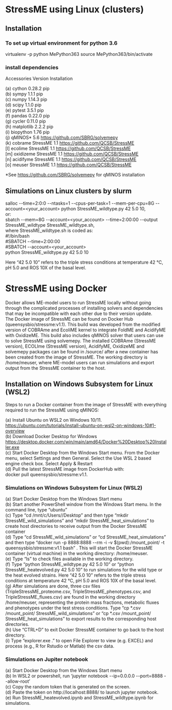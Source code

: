 # StressME using Linux (clusters)
## Installation
### To set up virtual environment for python 3.6

virtualenv -p python MePython363 
source MePython363/bin/activate
### install dependencies
Accessories		Version			Installation  

(a)	cython			0.28.2				pip  
(b)	sympy			1.1.1				pip  
(c)	numpy			1.14.3				pip  
(d)	scipy			1.1.0				pip  
(e)	pytest			3.5.1				pip  
(f)	pandas			0.22.0				pip  
(g)	cycler			0.11.0				pip  
(h)	matplotlib		2.2.2				pip  
(i)	biopython		1.76				pip  
(j)	qMINOS* 		5.6 				https://github.com/SBRG/solvemepy  
(k)	cobrame		StressME 1.1			https://github.com/QCSB/StressME  	
[l] ecolime			StressME 1.1 			https://github.com/QCSB/StressME  
[m] oxidizeme		StressME 1.1			https://github.com/QCSB/StressME  
[n] acidifyme		StressME 1.1			https://github.com/QCSB/StressME  
[o] meuser 		StressME 1.1	 		https://github.com/QCSB/StressME  

*See https://github.com/SBRG/solvemepy for qMINOS installation

## Simulations on Linux clusters by slurm

salloc --time=2:0:0 --ntasks=1 --cpus-per-task=1 --mem-per-cpu=8G --account=<your_account> python StressME_wildtype.py 42 5.0 10,   
or:  
sbatch --mem=8G --account=<your_account> --time=2:00:00 --output StressME_wildtype StressME_wildtype.sh,   
where StressME_wildtype.sh is coded as:   
#!/bin/bash  
#SBATCH --time=2:00:00  
#SBATCH --account=<your_account>  
python StressME_wildtype.py 42 5.0 10  

Here “42 5.0 10” refers to the triple stress conditions at temperature 42 ℃, pH 5.0 and ROS 10X of the basal level. 

# StressME using Docker

Docker allows ME-model users to run StressME locally without going through the complicated processes of installing solvers and dependencies that may be incompatible with each other due to their version update.  
The Docker image of StressME can be found on Docker Hub (queensysbio/stressme:v1.1). This build was developed from the modified version of COBRAme and EcoliME kernel to integrate FoldME and AcidifyME with OxidizeME. This build also includes qMINOS solver that users can use to solve StressME using solvemepy.
The installed COBRAme (StressME version), ECOLIme (StressME version), AcidifyME, OxidizeME and solvemepy packages can be found in /source/ after a new container has been created from the image of StressME. The working directory is /home/meuser, where ME-model users can run simulations and export output from the StressME container to the host. 

## Installation on Windows Subsystem for Linux (WSL2)

Steps to run a Docker container from the image of StressME with everything required to run the StressME using qMINOS:

(a)	Install Ubuntu on WSL2 on Windows 10/11.  
https://ubuntu.com/tutorials/install-ubuntu-on-wsl2-on-windows-10#1-overview  
(b)	Download Docker Desktop for Windows https://desktop.docker.com/win/main/amd64/Docker%20Desktop%20Installer.exe  
(c)	Start Docker Desktop from the Windows Start menu. From the Docker menu, select Settings and then General. Select the Use WSL 2 based engine check box. Select Apply & Restart  
(d)	Pull the latest StressME image from DockerHub with:  
docker pull queensysbio/stressme:v1.1.  

### Simulations on Windows Subsystem for Linux (WSL2)

(a)	Start Docker Desktop from the Windows Start menu  
(b)	Start another PowerShell window from the Windows Start menu. In the command line, type “ubuntu”  
(c)	Type “cd /mnt/c/Users/<your user name in this local computer>/Desktop” and then type “mkdir StressME_wild_simulations” and “mkdir StressME_heat_simulations” to create host directories to receive output from the Docker StressME container  
(d)	Type “cd StressME_wild_simulations” or “cd StressME_heat_simulations” and then type “docker run -p 8888:8888 --rm -i -v  $(pwd):/mount_point/ -t queensysbio/stressme:v1.1 bash” . This will start the Docker StressME container (virtual machine) in the working directory: /home/meuser.  
(e)	Type “ls” to check files available in the working directory.  
(f)	Type “python StressME_wildtype.py 42 5.0 10” or “python StressME_heatevolved.py 42 5.0 10” to run simulations for the wild type or the heat evolved strains. Here “42 5.0 10” refers to the triple stress conditions at temperature 42 ℃, pH 5.0 and ROS 10X of the basal level.  
(g)	After simulations are done, three csv files (TripleStressME_proteome.csv, TripleStressME_phenotypes.csv, and TripleStressME_fluxes.csv) are found in the working directory /home/meuser, representing the protein mass fractions, metabolic fluxes and phenotypes under the test stress conditions. Type “cp *.csv /mount_point/ StressME_wild_simulations” or “cp *.csv /mount_point/ StressME_heat_simulations” to export results to the corresponding host directories.  
(h)	Use “CTRL+D” to exit Docker StressME container to go back to the host directory.   
(i)	Type “explorer.exe .” to open File Explorer to view (e.g. EXCEL) and process (e.g., R for Rstudio or Matlab) the csv data.   

### Simulations on Jupiter notebook

(a)	Start Docker Desktop from the Windows Start menu  
(b)	In WSL2 or powershell, run ‘jupyter notebook --ip=0.0.0.0 --port=8888 --allow-root’  
(c)	Copy the random token that is generated on the screen.  
(d)	Paste the token on http://localhost:8888/ to launch jupyter notebook.  
(e)	Run StressME_heatevolved.ipynb and StressME_wildtype.ipynb for simulations.  
